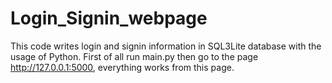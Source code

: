 # Login_Signin_webpage
This code writes login and signin information in SQL3Lite database with the usage of Python. First of all run main.py then go to the page http://127.0.0.1:5000, everything works from this page.
